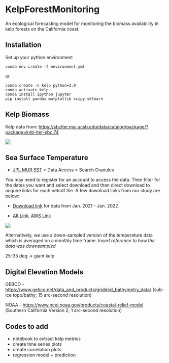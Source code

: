 # KelpForestMonitoring
An ecological forecasting model for monitoring the biomass availability in kelp forests on the California coast.


## Installation

Set up your python environment

`conda env create -f environment.yml`

or 

```
conda create -n kelp python=3.9
conda activate kelp
conda install ipython jupyter
pip install pandas matplotlib scipy sklearn
```



## Kelp Biomass

Kelp data from: https://sbclter.msi.ucsb.edu/data/catalog/package/?package=knb-lter-sbc.74

![](data/kelp_california.png)



## Sea Surface Temperature
- [JPL MUR SST](https://podaac.jpl.nasa.gov/dataset/MUR-JPL-L4-GLOB-v4.1) > Data Access > Search Granules

You may need to register for an account to access the data. Then filter for the dates you want and select download and then direct download to acquire links for each netcdf file. A few download links from our study are below:

- [Download link](https://search.earthdata.nasa.gov/downloads/4436350485) for data from Jan. 2021 - Jan. 2022

- [Alt Link](https://cmr.earthdata.nasa.gov/virtual-directory/collections/C1996881146-POCLOUD/temporal), [AWS Link](https://registry.opendata.aws/mur/#usageexa)

![](data/temperature_map.png)

Alternatively, we use a down-sampled version of the temperature data which is averaged on a monthly time frame. *Insert reference to how the data was downsampled*

25-35 deg -> giant kelp

## Digital Elevation Models

GEBCO - https://www.gebco.net/data_and_products/gridded_bathymetry_data/ (sub-ice topo/bathy; 15 arc-second resolution)

NOAA - https://www.ncei.noaa.gov/products/coastal-relief-model (Southern California Version 2; 1 arc-second resolution)

## Codes to add

- notebook to extract kelp metrics
- create time series plots
- create correlation plots
- regression model + prediction


